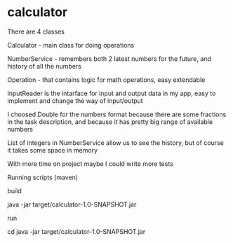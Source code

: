# calculator

  There are 4 classes

Calculator - main class for doing operations

NumberService -  remembers both 2 latest numbers for the future, and history of all the numbers

Operation - that contains logic for math operations, easy extendable

InputReader is the intarface for input and output data in my app, easy to implement and change the way of input/output

I choosed Double for the numbers format because there are some fractions in the task description, and because it has pretty big range of available numbers


List of integers in NumberService allow us to see the history, but of course it takes some space in memory

With more time on project maybe I could write more tests

Running scripts (maven)

build 

java -jar target/calculator-1.0-SNAPSHOT.jar 


run 

cd java -jar target/calculator-1.0-SNAPSHOT.jar 
